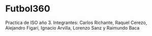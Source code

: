 # Futbol360
Practica de ISO año 3. Integrantes: Carlos Richante, Raquel Cerezo, Alejandro Figari, Ignacio Arvilla, Lorenzo Sanz y Raimundo Baca
